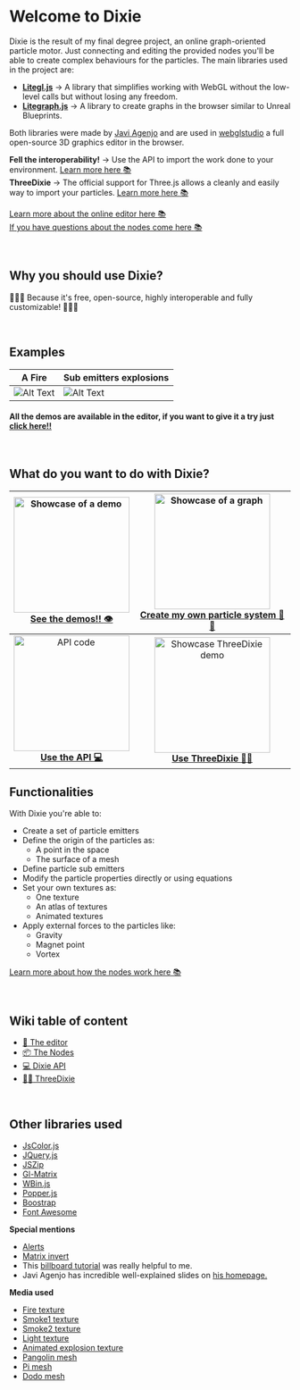 # Welcome to Dixie

Dixie is the result of my final degree project, an online graph-oriented particle motor. Just connecting and editing the provided nodes you'll be able to create complex behaviours for the particles.  The main libraries used in the project are:
* **[Litegl.js](https://github.com/jagenjo/litegl.js?files=1)**  &rarr; A library that simplifies working with WebGL without the low-level calls but without losing any freedom.
* **[Litegraph.js](https://github.com/jagenjo/litegl.js?files=1)**  &rarr; A library to create graphs in the browser similar to Unreal Blueprints.

Both libraries were made by [Javi Agenjo](https://github.com/jagenjo) and are used in [webglstudio](https://github.com/jagenjo/webglstudio.js) a full open-source 3D graphics editor in the browser.

**Fell the interoperability!** &rarr; Use the API to import the work done to your environment. [Learn more here :books:](https://github.com/Pagunasa/tfg-gmj/wiki/Dixie-API)  
**ThreeDixie** &rarr; The official support for Three.js allows a cleanly and easily way to import your particles. [Learn more here :books:](https://github.com/Pagunasa/tfg-gmj/wiki/ThreeDixie) 

[Learn more about the online editor here :books:](https://github.com/Pagunasa/tfg-gmj/wiki/The-editor)  
[If you have questions about the nodes come here :books:](https://github.com/Pagunasa/tfg-gmj/wiki/The-nodes)

<br/>

## Why you should use Dixie?

:stars::stars::stars: Because it's free, open-source, highly interoperable and fully customizable!  :stars::stars::stars:

<br/>

## Examples 
| A Fire | Sub emitters explosions |
|--|--|
| ![Alt Text](https://github.com/Pagunasa/tfg-gmj/blob/master/wiki_media/Home/gif/fireg.gif) | ![Alt Text](https://github.com/Pagunasa/tfg-gmj/blob/master/wiki_media/Home/gif/explosions.gif) |

#### All the demos are available in the editor, if you want to give it a try just [click here!!](https://pagunasa.github.io/tfg-gmj/)

<br/>

## What do you want to do with Dixie?

| <a href="https://pagunasa.github.io/tfg-gmj/" rel="Demo link"><img src="https://github.com/Pagunasa/tfg-gmj/blob/master/wiki_media/Home/images/see_demos.png" alt="Showcase of a demo" width="207"/></a> <br/> [See the demos!! :eye:](https://pagunasa.github.io/tfg-gmj/)|<img src="https://github.com/Pagunasa/tfg-gmj/blob/master/wiki_media/Home/images/create_particles.png" alt="Showcase of a graph"  height="207"/> <br/> [Create my own particle system :stars::stars:](https://github.com/Pagunasa/tfg-gmj/wiki/The-editor) | 
|:--:|:--:| 
| <img src="https://github.com/Pagunasa/tfg-gmj/blob/master/wiki_media/Home/images/use_API.png" alt="API code"  height="207"/> <br/> [**Use the API :computer:**](https://github.com/Pagunasa/tfg-gmj/wiki/Dixie-API) | <img src="https://github.com/Pagunasa/tfg-gmj/blob/master/wiki_media/Home/images/use_threeDixie.png" alt="Showcase ThreeDixie demo" width="207"/> <br/> [**Use ThreeDixie :evergreen_tree::mouse2:**](https://github.com/Pagunasa/tfg-gmj/wiki/ThreeDixie) |

## Functionalities
With Dixie you're able to:
 * Create a set of particle emitters
 * Define the origin of the particles as:
	 * A point in the space
	 * The surface of a mesh
 * Define particle sub emitters
 * Modify the particle properties directly or using equations
 * Set your own textures as:
	 * One texture
	 * An atlas of textures
	 * Animated textures
 * Apply external forces to the particles like:
	 * Gravity
	 * Magnet point
	 * Vortex

[Learn more about how the nodes work here :books:](https://github.com/Pagunasa/tfg-gmj/wiki/The-nodes) 

<br/>

## Wiki table of content
* [:art: The editor](https://github.com/Pagunasa/tfg-gmj/wiki/The-editor)
* [:package: The Nodes](https://github.com/Pagunasa/tfg-gmj/wiki/The-nodes)
* [:computer: Dixie API](https://github.com/Pagunasa/tfg-gmj/wiki/Dixie-API)
* [:evergreen_tree::mouse2: ThreeDixie](https://github.com/Pagunasa/tfg-gmj/wiki/ThreeDixie)

<br/>

## Other libraries used
* [JsColor.js](https://jscolor.com/)
* [JQuery.js](https://jquery.com/)
* [JSZip](https://stuk.github.io/jszip/)
* [Gl-Matrix](https://glmatrix.net/)
* [WBin.js](https://github.com/jagenjo/litescene.js/blob/master/guides/wbin.md)
* [Popper.js](https://popper.js.org/)
* [Boostrap](https://getbootstrap.com/)
* [Font Awesome](https://fontawesome.com/)

**Special mentions**
* [Alerts](https://codepen.io/codysechelski/pen/dYVwjb)
* [Matrix invert](http://blog.acipo.com/matrix-inversion-in-javascript/)
* This [billboard tutorial](http://www.opengl-tutorial.org/intermediate-tutorials/billboards-particles/billboards/) was really helpful to me.
* Javi Agenjo has incredible well-explained slides on [his homepage.](https://tamats.com/upf/)

**Media used**
* [Fire texture](https://toppng.com/fire-particle-effect-decal-roblox-fire-decal-PNG-free-PNG-Images_191764)
* [Smoke1 texture](https://toppng.com/smoke-particle-texture-PNG-free-PNG-Images_70935)
* [Smoke2 texture](https://toppng.com/smoke-clipart-png-tumblr-smoke-gif-animation-PNG-free-PNG-Images_170070)
* [Light texture](https://toppng.com/coolest-pink-galaxy-background-blue-light-star-particle-light-particle-PNG-free-PNG-Images_169844)
* [Animated explosion texture](https://opengameart.org/content/pixel-art-explosion-animation) 
* [Pangolin mesh](https://sketchfab.com/3d-models/low-poly-crystal-pangolin-8cc9e96faeee487db9a71c890722b268)
* [Pi mesh](https://sketchfab.com/3d-models/letra-pi-da97ddbdc6d64ed8a16fecd52816021b)
* [Dodo mesh](https://sketchfab.com/3d-models/letra-pi-da97ddbdc6d64ed8a16fecd52816021b)
